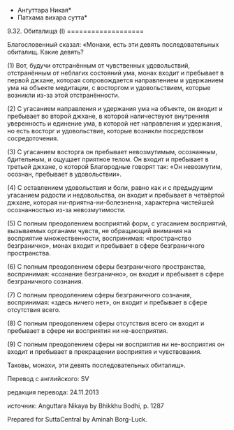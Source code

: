 * Ангуттара Никая*
* Патхама вихара сутта*

9\.32\. Обиталища \(I\)
\=\=\=\=\=\=\=\=\=\=\=\=\=\=\=\=\=\=\=

Благословенный сказал: «Монахи, есть эти девять последовательных обиталищ\. Какие девять?

\(1\) Вот, будучи отстранённым от чувственных удовольствий, отстранённым от неблагих состояний ума, монах входит и пребывает в первой джхане, которая сопровождается направлением и удержанием ума на объекте медитации, с восторгом и удовольствием, которые возникли из\-за этой отстранённости\.

\(2\) С угасанием направления и удержания ума на объекте, он входит и пребывает во второй джхане, в которой наличествуют внутренняя уверенность и единение ума, в которой нет направления и удержания, но есть восторг и удовольствие, которые возникли посредством сосредоточения\.

\(3\) С угасанием восторга он пребывает невозмутимым, осознанным, бдительным, и ощущает приятное телом\. Он входит и пребывает в третьей джхане, о которой Благородные говорят так: «Он невозмутим, осознан, пребывает в удовольствии»\.

\(4\) С оставлением удовольствия и боли, равно как и с предыдущим угасанием радости и недовольства, он входит и пребывает в четвёртой джхане, которая ни\-приятна\-ни\-болезненна, характерна чистейшей осознанностью из\-за невозмутимости\.

\(5\) С полным преодолением восприятий форм, с угасанием восприятий, вызываемых органами чувств, не обращающий внимания на восприятие множественности, воспринимая: «пространство безгранично», монах входит и пребывает в сфере безграничного пространства\.

\(6\) С полным преодолением сферы безграничного пространства, воспринимая: «сознание безгранично», он входит и пребывает в сфере безграничного сознания\.

\(7\) С полным преодолением сферы безграничного сознания, воспринимая: «здесь ничего нет», он входит и пребывает в сфере отсутствия всего\.

\(8\) С полным преодолением сферы отсутствия всего он входит и пребывает в сфере ни восприятия ни не\-восприятия\.

\(9\) С полным преодолением сферы ни восприятия ни не\-восприятия он входит и пребывает в прекращении восприятия и чувствования\.

Таковы, монахи, эти девять последовательных обиталищ»\.

Перевод с английского: SV

редакция перевода: 24\.11\.2013

источник: Anguttara Nikaya by Bhikkhu Bodhi, p\. 1287

Prepared for SuttaCentral by Aminah Borg\-Luck\.